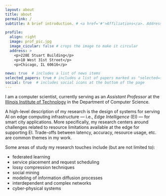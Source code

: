 ```yaml
---
layout: about
title: about
permalink: /
subtitle: A brief introduction. # <a href='#'>Affiliations</a>. Address. Contacts. Moto. Etc.

profile:
  align: right
  image: prof_pic.jpg
  image_cicular: false # crops the image to make it circular
  address: >
    <p>228E Stuart Building</p>
    <p>10 West 31st Street</p>
    <p>Chicago, IL 60616</p>

news: true  # includes a list of news items
selected_papers: true # includes a list of papers marked as "selected={true}"
social: true  # includes social icons at the bottom of the page
---
```


I am a computer scientist, currently serving as an *Assistant Professor* at the [Illinois Institute of Technology](https://iit.edu/) in the Department of Computer Science.

A high-level description of my research is the design of systems for serving AI on edge computing infrastructure — i.e., *Edge Intelligence* (EI) — for smart city applications. More specifically, my research centers around challenges related to resource limitations available at the edge for supporting EI. Trade-offs between latency, accuracy, resource usage, etc. are common themes in my work.

Some areas of study my research touches include (but are not limited to):
* federated learning
* service placement and request scheduling
* lossy compression techniques
* social mining
* modeling of information diffusion processes
* interdependent and complex networks
* cyber-physical systems



<!--
Write your biography here. Tell the world about yourself. Link to your favorite [subreddit](http://reddit.com). You can put a picture in, too. The code is already in, just name your picture `prof_pic.jpg` and put it in the `img/` folder.

Put your address / P.O. box / other info right below your picture. You can also disable any these elements by editing `profile` property of the YAML header of your `_pages/about.md`. Edit `_bibliography/papers.bib` and Jekyll will render your [publications page](/al-folio/publications/) automatically.

Link to your social media connections, too. This theme is set up to use [Font Awesome icons](http://fortawesome.github.io/Font-Awesome/) and [Academicons](https://jpswalsh.github.io/academicons/), like the ones below. Add your Facebook, Twitter, LinkedIn, Google Scholar, or just disable all of them.
-->
